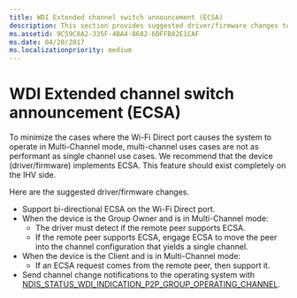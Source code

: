 ```yaml
---
title: WDI Extended channel switch announcement (ECSA)
description: This section provides suggested driver/firmware changes to implement Extended Channel Switch Announcement (ECSA)
ms.assetid: 9C59C8A2-335F-4BA4-8682-6DFFB82E1CAF
ms.date: 04/20/2017
ms.localizationpriority: medium
---
```


# WDI Extended channel switch announcement (ECSA)


To minimize the cases where the Wi-Fi Direct port causes the system to operate in Multi-Channel mode, multi-channel uses cases are not as performant as single channel use cases. We recommend that the device (driver/firmware) implements ECSA. This feature should exist completely on the IHV side.

Here are the suggested driver/firmware changes.

-   Support bi-directional ECSA on the Wi-Fi Direct port.
-   When the device is the Group Owner and is in Multi-Channel mode:
    -   The driver must detect if the remote peer supports ECSA.
    -   If the remote peer supports ECSA, engage ECSA to move the peer into the channel configuration that yields a single channel.
-   When the device is the Client and is in Multi-Channel mode:
    -   If an ECSA request comes from the remote peer, then support it.
-   Send channel change notifications to the operating system with [NDIS\_STATUS\_WDI\_INDICATION\_P2P\_GROUP\_OPERATING\_CHANNEL](https://msdn.microsoft.com/library/windows/hardware/dn925643).

 

 





